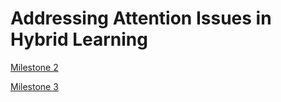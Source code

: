 # Addressing Attention Issues in Hybrid Learning

<a href="milestone2">Milestone 2</a>

<a href="milestone3">Milestone 3</a>
